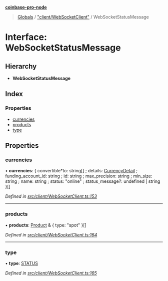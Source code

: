 **[coinbase-pro-node](../README.md)**

> [Globals](../globals.md) / ["client/WebSocketClient"](../modules/_client_websocketclient_.md) / WebSocketStatusMessage

# Interface: WebSocketStatusMessage

## Hierarchy

- **WebSocketStatusMessage**

## Index

### Properties

- [currencies](_client_websocketclient_.websocketstatusmessage.md#currencies)
- [products](_client_websocketclient_.websocketstatusmessage.md#products)
- [type](_client_websocketclient_.websocketstatusmessage.md#type)

## Properties

### currencies

• **currencies**: { convertible*to: string[] ; details: [CurrencyDetail](\_currency_currencyapi*.currencydetail.md) ; funding_account_id: string ; id: string ; max_precision: string ; min_size: string ; name: string ; status: \"online\" ; status_message?: undefined \| string }[]

_Defined in [src/client/WebSocketClient.ts:153](https://github.com/bennycode/coinbase-pro-node/blob/a3ed45b/src/client/WebSocketClient.ts#L153)_

---

### products

• **products**: [Product](_product_productapi_.product.md) & { type: \"spot\" }[]

_Defined in [src/client/WebSocketClient.ts:164](https://github.com/bennycode/coinbase-pro-node/blob/a3ed45b/src/client/WebSocketClient.ts#L164)_

---

### type

• **type**: [STATUS](../enums/_client_websocketclient_.websocketresponsetype.md#status)

_Defined in [src/client/WebSocketClient.ts:165](https://github.com/bennycode/coinbase-pro-node/blob/a3ed45b/src/client/WebSocketClient.ts#L165)_
